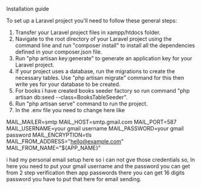 Installation guide

To set up a Laravel project you'll need to follow these general steps:

1. Transfer your Laravel project files in xampp/htdocs folder.
2. Navigate to the root directory of your Laravel project using the command line and run "composer install" to install all the dependencies defined in your composer.json file.
3. Run "php artisan key:generate" to generate an application key for your Laravel project.
4. If your project uses a database, run the migrations to create the necessary tables. Use "php artisan migrate" command for this then write yes for your database to be created.
5. For books i have created books seeder factory so run command "php artisan db:seed --class=BooksTableSeeder".
6. Run "php artisan serve" command to run the project.
7. In the .env file you need to change here like 

MAIL_MAILER=smtp
MAIL_HOST=smtp.gmail.com
MAIL_PORT=587
MAIL_USERNAME=your gmail username
MAIL_PASSWORD=your gmail password
MAIL_ENCRYPTION=tls
MAIL_FROM_ADDRESS="hello@example.com"
MAIL_FROM_NAME="${APP_NAME}" 

i had my personal email setup here so i can not gve those credentials so,
In here you need to put your gmail username and the password you can get from 2 step verification then app passwords there you can get 16 digits password you have to put that here for email sending. 
